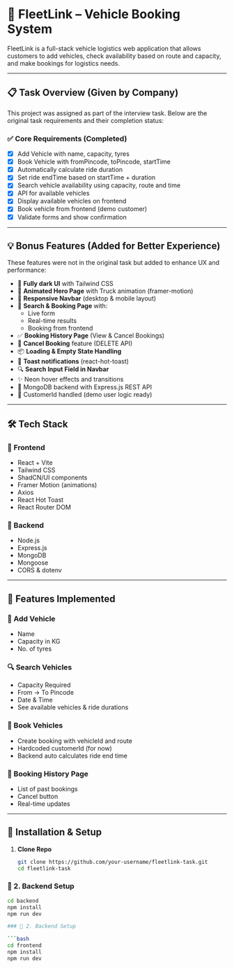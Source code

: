 # 🚚 FleetLink – Vehicle Booking System

FleetLink is a full-stack vehicle logistics web application that allows customers to add vehicles, check availability based on route and capacity, and make bookings for logistics needs.

---

## 📋 Task Overview (Given by Company)

This project was assigned as part of the interview task. Below are the original task requirements and their completion status:

### ✅ Core Requirements (Completed)
- [x] Add Vehicle with name, capacity, tyres
- [x] Book Vehicle with fromPincode, toPincode, startTime
- [x] Automatically calculate ride duration
- [x] Set ride endTime based on startTime + duration
- [x] Search vehicle availability using capacity, route and time
- [x] API for available vehicles
- [x] Display available vehicles on frontend
- [x] Book vehicle from frontend (demo customer)
- [x] Validate forms and show confirmation

---

## 💡 Bonus Features (Added for Better Experience)
These features were not in the original task but added to enhance UX and performance:

- 🎨 **Fully dark UI** with Tailwind CSS
- 🚀 **Animated Hero Page** with Truck animation (framer-motion)
- 📱 **Responsive Navbar** (desktop & mobile layout)
- 🧠 **Search & Booking Page** with:
  - Live form
  - Real-time results
  - Booking from frontend
- ✅ **Booking History Page** (View & Cancel Bookings)
- 🔄 **Cancel Booking** feature (DELETE API)
- 📦 **Loading & Empty State Handling**
- 🔔 **Toast notifications** (react-hot-toast)
- 🔍 **Search Input Field in Navbar**
- ✨ Neon hover effects and transitions
- 💾 MongoDB backend with Express.js REST API
- 🔐 CustomerId handled (demo user logic ready)

---

## 🛠 Tech Stack

### 🔹 Frontend
- React + Vite
- Tailwind CSS
- ShadCN/UI components
- Framer Motion (animations)
- Axios
- React Hot Toast
- React Router DOM

### 🔹 Backend
- Node.js
- Express.js
- MongoDB
- Mongoose
- CORS & dotenv

---

## 📁 Features Implemented

### 🚚 Add Vehicle
- Name
- Capacity in KG
- No. of tyres

### 🔍 Search Vehicles
- Capacity Required
- From → To Pincode
- Date & Time
- See available vehicles & ride durations

### 📆 Book Vehicles
- Create booking with vehicleId and route
- Hardcoded customerId (for now)
- Backend auto calculates ride end time

### 🧾 Booking History Page
- List of past bookings
- Cancel button
- Real-time updates

---

## 🚦 Installation & Setup

1. **Clone Repo**
   ```bash
   git clone https://github.com/your-username/fleetlink-task.git
   cd fleetlink-task


### 🔹 2. Backend Setup

```bash
cd backend
npm install
npm run dev

### 🔹 2. Backend Setup

```bash
cd frontend
npm install
npm run dev
